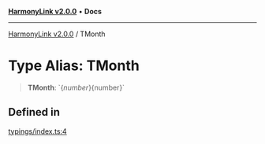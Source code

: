 [**HarmonyLink v2.0.0**](../README.md) • **Docs**

***

[HarmonyLink v2.0.0](../globals.md) / TMonth

# Type Alias: TMonth

> **TMonth**: \`$\{number\}$\{number\}\`

## Defined in

[typings/index.ts:4](https://github.com/Joniii11/HarmonyLink/blob/master/src/typings/index.ts#L4)
